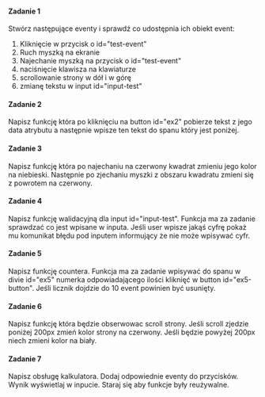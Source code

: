 #### Zadanie 1

Stwórz następujące eventy i sprawdź co udostępnia ich obiekt event:

1. Kliknięcie w przycisk o id="test-event"
2. Ruch myszką na ekranie
3. Najechanie myszką na przycisk o id="test-event"
4. naciśnięcie klawisza na klawiaturze
5. scrollowanie strony w dół i w górę
6. zmianę tekstu w input id="input-test"

#### Zadanie 2

Napisz funkcję która po kliknięciu na button id="ex2" pobierze tekst z jego data atrybutu a następnie wpisze ten tekst do spanu który jest poniżej.

#### Zadanie 3

Napisz funkcję która po najechaniu na czerwony kwadrat zmieniu jego kolor na niebieski. Następnie po zjechaniu myszki z obszaru kwadratu zmieni się z powrotem na czerwony.

#### Zadanie 4

Napisz funkcję walidacyjną dla input id="input-test". Funkcja ma za zadanie sprawdzać co jest wpisane w inputa. Jeśli user wpisze jakąś cyfrę pokaż mu komunikat błędu pod inputem informujący że nie może wpisywać cyfr.

#### Zadanie 5

Napisz funkcję countera. Funkcja ma za zadanie wpisywać do spanu w divie id="ex5" numerka odpowiadającego ilości kliknięć w button id="ex5-button". Jeśli licznik dojdzie do 10 event powinien być usunięty.

#### Zadanie 6

Napisz funkcję która będzie obserwowac scroll strony. Jeśli scroll zjedzie poniżej 200px zmień kolor strony na czerwony. Jeśli będzie powyżej 200px niech zmieni kolor na biały.

#### Zadanie 7

Napisz obsługę kalkulatora. Dodaj odpowiednie eventy do przycisków. Wynik wyświetlaj w inpucie. Staraj się aby funkcje były reużywalne.